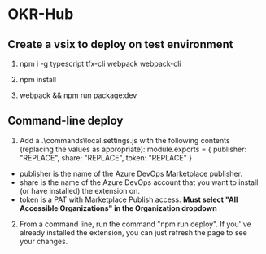# OKR-Hub

## Create a vsix to deploy on test environment
1. npm i -g typescript tfx-cli webpack webpack-cli

2. npm install

3. webpack && npm run package:dev 

## Command-line deploy

1. Add a .\commands\local.settings.js with the following contents (replacing the values as appropriate):
  module.exports = {
    publisher: "REPLACE",
    share: "REPLACE",
    token: "REPLACE"
}

- publisher is the name of the Azure DevOps Marketplace publisher.
- share is the name of the Azure DevOps account that you want to install (or have installed) the extension on.
- token is a PAT with Marketplace Publish access. **Must select "All Accessible Organizations" in the Organization dropdown**

2. From a command line, run the command "npm run deploy". If you''ve already installed the extension, you can just refresh the page to see your changes.
